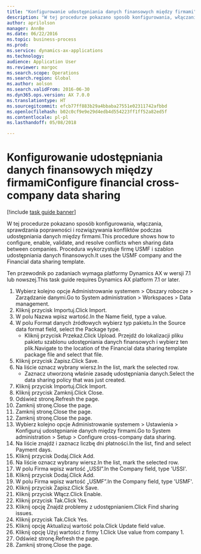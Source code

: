 ```yaml
--- 
title: "Konfigurowanie udostępniania danych finansowych między firmami"
description: "W tej procedurze pokazano sposób konfigurowania, włączania, sprawdzania poprawności i rozwiązywania konfliktów podczas udostępniania danych między firmami."
author: aprilolson
manager: AnnBe
ms.date: 06/22/2016
ms.topic: business-process
ms.prod: 
ms.service: dynamics-ax-applications
ms.technology: 
audience: Application User
ms.reviewer: margoc
ms.search.scope: Operations
ms.search.region: Global
ms.author: aolson
ms.search.validFrom: 2016-06-30
ms.dyn365.ops.version: AX 7.0.0
ms.translationtype: HT
ms.sourcegitcommit: efcb77ff883b29a4bbaba27551e02311742afbbd
ms.openlocfilehash: b02c0cf9e9e29d4edb4d554223ff1ff52a82ed5f
ms.contentlocale: pl-pl
ms.lasthandoff: 05/08/2018

---
```

# <a name="configure-financial-cross-company-data-sharing"></a><span data-ttu-id="2cbe8-103">Konfigurowanie udostępniania danych finansowych między firmami</span><span class="sxs-lookup"><span data-stu-id="2cbe8-103">Configure financial cross-company data sharing</span></span>

[!include [task guide banner](../../includes/task-guide-banner.md)]

<span data-ttu-id="2cbe8-104">W tej procedurze pokazano sposób konfigurowania, włączania, sprawdzania poprawności i rozwiązywania konfliktów podczas udostępniania danych między firmami.</span><span class="sxs-lookup"><span data-stu-id="2cbe8-104">This procedure shows how to configure, enable, validate, and resolve conflicts when sharing data between companies.</span></span> <span data-ttu-id="2cbe8-105">Procedura wykorzystuje firmę USMF i szablon udostępniania danych finansowych.</span><span class="sxs-lookup"><span data-stu-id="2cbe8-105">It uses the USMF company and the Financial data sharing template.</span></span>



<span data-ttu-id="2cbe8-106">Ten przewodnik po zadaniach wymaga platformy Dynamics AX w wersji 7.1 lub nowszej.</span><span class="sxs-lookup"><span data-stu-id="2cbe8-106">This task guide requires Dynamics AX platform 7.1 or later.</span></span>

1. <span data-ttu-id="2cbe8-107">Wybierz kolejno opcje Administrowanie systemem > Obszary robocze > Zarządzanie danymi.</span><span class="sxs-lookup"><span data-stu-id="2cbe8-107">Go to System administration > Workspaces > Data management.</span></span>
2. <span data-ttu-id="2cbe8-108">Kliknij przycisk Importuj.</span><span class="sxs-lookup"><span data-stu-id="2cbe8-108">Click Import.</span></span>
3. <span data-ttu-id="2cbe8-109">W polu Nazwa wpisz wartość.</span><span class="sxs-lookup"><span data-stu-id="2cbe8-109">In the Name field, type a value.</span></span>
4. <span data-ttu-id="2cbe8-110">W polu Format danych źródłowych wybierz typ pakietu.</span><span class="sxs-lookup"><span data-stu-id="2cbe8-110">In the Source data format field, select the Package type.</span></span>
    * <span data-ttu-id="2cbe8-111">Kliknij przycisk Przekaż.</span><span class="sxs-lookup"><span data-stu-id="2cbe8-111">Click Upload.</span></span> <span data-ttu-id="2cbe8-112">Przejdź do lokalizacji pliku pakietu szablonu udostępniania danych finansowych i wybierz ten plik.</span><span class="sxs-lookup"><span data-stu-id="2cbe8-112">Navigate to the location of the Financial data sharing template package file and select that file.</span></span>  
5. <span data-ttu-id="2cbe8-113">Kliknij przycisk Zapisz.</span><span class="sxs-lookup"><span data-stu-id="2cbe8-113">Click Save.</span></span>
6. <span data-ttu-id="2cbe8-114">Na liście oznacz wybrany wiersz.</span><span class="sxs-lookup"><span data-stu-id="2cbe8-114">In the list, mark the selected row.</span></span>
    * <span data-ttu-id="2cbe8-115">Zaznacz utworzoną właśnie zasadę udostępniania danych.</span><span class="sxs-lookup"><span data-stu-id="2cbe8-115">Select the data sharing policy that was just created.</span></span>  
7. <span data-ttu-id="2cbe8-116">Kliknij przycisk Importuj.</span><span class="sxs-lookup"><span data-stu-id="2cbe8-116">Click Import.</span></span>
8. <span data-ttu-id="2cbe8-117">Kliknij przycisk Zamknij.</span><span class="sxs-lookup"><span data-stu-id="2cbe8-117">Click Close.</span></span>
9. <span data-ttu-id="2cbe8-118">Odśwież stronę.</span><span class="sxs-lookup"><span data-stu-id="2cbe8-118">Refresh the page.</span></span>
10. <span data-ttu-id="2cbe8-119">Zamknij stronę.</span><span class="sxs-lookup"><span data-stu-id="2cbe8-119">Close the page.</span></span>
11. <span data-ttu-id="2cbe8-120">Zamknij stronę.</span><span class="sxs-lookup"><span data-stu-id="2cbe8-120">Close the page.</span></span>
12. <span data-ttu-id="2cbe8-121">Zamknij stronę.</span><span class="sxs-lookup"><span data-stu-id="2cbe8-121">Close the page.</span></span>
13. <span data-ttu-id="2cbe8-122">Wybierz kolejno opcje Administrowanie systemem > Ustawienia > Konfiguruj udostępnianie danych między firmami.</span><span class="sxs-lookup"><span data-stu-id="2cbe8-122">Go to System administration > Setup > Configure cross-company data sharing.</span></span>
14. <span data-ttu-id="2cbe8-123">Na liście znajdź i zaznacz liczbę dni płatności.</span><span class="sxs-lookup"><span data-stu-id="2cbe8-123">In the list, find and select Payment days.</span></span>
15. <span data-ttu-id="2cbe8-124">Kliknij przycisk Dodaj.</span><span class="sxs-lookup"><span data-stu-id="2cbe8-124">Click Add.</span></span>
16. <span data-ttu-id="2cbe8-125">Na liście oznacz wybrany wiersz.</span><span class="sxs-lookup"><span data-stu-id="2cbe8-125">In the list, mark the selected row.</span></span>
17. <span data-ttu-id="2cbe8-126">W polu Firma wpisz wartość „USSI”.</span><span class="sxs-lookup"><span data-stu-id="2cbe8-126">In the Company field, type 'USSI'.</span></span>
18. <span data-ttu-id="2cbe8-127">Kliknij przycisk Dodaj.</span><span class="sxs-lookup"><span data-stu-id="2cbe8-127">Click Add.</span></span>
19. <span data-ttu-id="2cbe8-128">W polu Firma wpisz wartość „USMF”.</span><span class="sxs-lookup"><span data-stu-id="2cbe8-128">In the Company field, type 'USMF'.</span></span>
20. <span data-ttu-id="2cbe8-129">Kliknij przycisk Zapisz.</span><span class="sxs-lookup"><span data-stu-id="2cbe8-129">Click Save.</span></span>
21. <span data-ttu-id="2cbe8-130">Kliknij przycisk Włącz.</span><span class="sxs-lookup"><span data-stu-id="2cbe8-130">Click Enable.</span></span>
22. <span data-ttu-id="2cbe8-131">Kliknij przycisk Tak.</span><span class="sxs-lookup"><span data-stu-id="2cbe8-131">Click Yes.</span></span>
23. <span data-ttu-id="2cbe8-132">Kliknij opcję Znajdź problemy z udostępnianiem.</span><span class="sxs-lookup"><span data-stu-id="2cbe8-132">Click Find sharing issues.</span></span>
24. <span data-ttu-id="2cbe8-133">Kliknij przycisk Tak.</span><span class="sxs-lookup"><span data-stu-id="2cbe8-133">Click Yes.</span></span>
25. <span data-ttu-id="2cbe8-134">Kliknij opcję Aktualizuj wartość pola.</span><span class="sxs-lookup"><span data-stu-id="2cbe8-134">Click Update field value.</span></span>
26. <span data-ttu-id="2cbe8-135">Kliknij opcję Użyj wartości z firmy 1.</span><span class="sxs-lookup"><span data-stu-id="2cbe8-135">Click Use value from company 1.</span></span>
27. <span data-ttu-id="2cbe8-136">Odśwież stronę.</span><span class="sxs-lookup"><span data-stu-id="2cbe8-136">Refresh the page.</span></span>
28. <span data-ttu-id="2cbe8-137">Zamknij stronę.</span><span class="sxs-lookup"><span data-stu-id="2cbe8-137">Close the page.</span></span>


